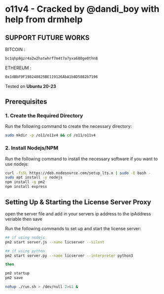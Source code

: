 # o11v4 - Cracked by @dandi_boy with help from drmhelp

## SUPPORT FUTURE WORKS

BITCOIN : 
```sh
bc1qhp8gzr4a2w2hatwhrf7m4t7a7yxa680ge0thn8
```

ETHEREUM : 
```sh
0x1dBbF9F198240825BE119126AbA1b8D5082b7196
```

Tested on **Ubuntu 20-23**

## Prerequisites

### 1. Create the Required Directory
Run the following command to create the necessary directory:
```sh
sudo mkdir -p /o11/o11v4 && cd /o11/o11v4
```
### 2. Install Nodejs/NPM

Run the following command to install the necessary software if you want to use nodejs:
```sh
curl -fsSL https://deb.nodesource.com/setup_lts.x | sudo -E bash -
sudo apt install -y nodejs
npm install -g pm2
npm install express
```
## Setting Up & Starting the License Server Proxy

open the server file and add in your servers ip address to the ipAddress veriable then save

Run the following commands to set up and start the license server:
```sh
## if using nodejs
pm2 start server.js --name licserver --silent

## if using python
pm2 start server.py --name licserver --interpreter python3

then

pm2 startup
pm2 save

nohup ./run.sh > /dev/null 2>&1 &
```
